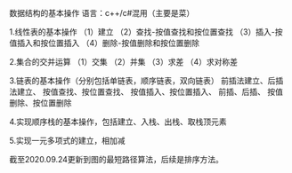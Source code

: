 数据结构的基本操作
语言：c++/c#混用（主要是菜）

1.线性表的基本操作
  （1）建立
  （2）查找-按值查找和按位置查找
  （3）插入-按值插入和按位置插入
  （4）删除-按值删除和按位置删除
  
2.集合的交并运算
  （1）交集
  （2）并集
  （3）求差
  （4）求对称差
  
3.链表的基本操作（分别包括单链表，顺序链表，双向链表）
  前插法建立、后插法建立、
  按值查找、按位置查找、
  按值插入、按位置插入、
  前插、后插、
  按值删除、按位置删除
  
4.实现顺序栈的基本操作，包括建立、入栈、出栈、取栈顶元素

5.实现一元多项式的建立，相加减

截至2020.09.24更新到图的最短路径算法，后续是排序方法。
